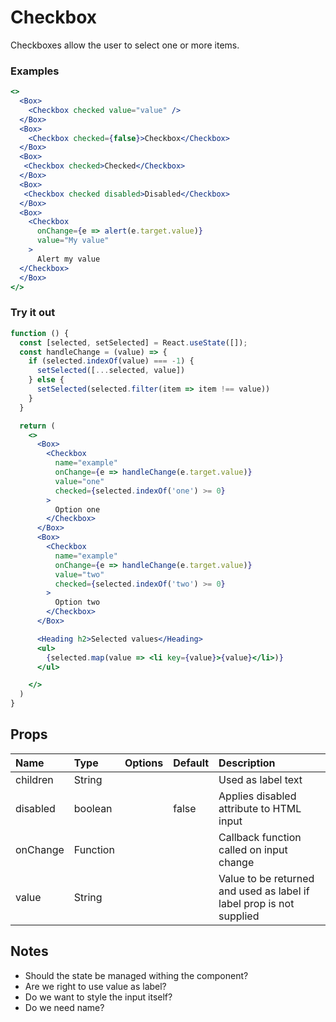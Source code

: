 # Checkbox

Checkboxes allow the user to select one or more items.

### Examples

```.jsx
<>
  <Box>
    <Checkbox checked value="value" />
  </Box>
  <Box>
    <Checkbox checked={false}>Checkbox</Checkbox>
  </Box>
  <Box>
   <Checkbox checked>Checked</Checkbox>
  </Box>
  <Box>
   <Checkbox checked disabled>Disabled</Checkbox>
  </Box>
  <Box>
    <Checkbox
      onChange={e => alert(e.target.value)}
      value="My value"
    >
      Alert my value
  </Checkbox>
  </Box>
</>
```

### Try it out

```.jsx
function () {
  const [selected, setSelected] = React.useState([]);
  const handleChange = (value) => {
    if (selected.indexOf(value) === -1) {
      setSelected([...selected, value])
    } else {
      setSelected(selected.filter(item => item !== value))
    }
  }

  return (
    <>
      <Box>
        <Checkbox
          name="example"
          onChange={e => handleChange(e.target.value)}
          value="one"
          checked={selected.indexOf('one') >= 0}
        >
          Option one
        </Checkbox>
      </Box>
      <Box>
        <Checkbox
          name="example"
          onChange={e => handleChange(e.target.value)}
          value="two"
          checked={selected.indexOf('two') >= 0}
        >
          Option two
        </Checkbox>
      </Box>

      <Heading h2>Selected values</Heading>
      <ul>
        {selected.map(value => <li key={value}>{value}</li>)}
      </ul>

    </>
  )
}
```

## Props

| Name     | Type     | Options | Default | Description                                                          |
| :------- | :------- | :-----: | :------ | :------------------------------------------------------------------- |
| children | String   |         |         | Used as label text                                                   |
| disabled | boolean  |         | false   | Applies disabled attribute to HTML input                             |
| onChange | Function |         |         | Callback function called on input change                             |
| value    | String   |         |         | Value to be returned and used as label if label prop is not supplied |

## Notes

- Should the state be managed withing the component?
- Are we right to use value as label?
- Do we want to style the input itself?
- Do we need name?
